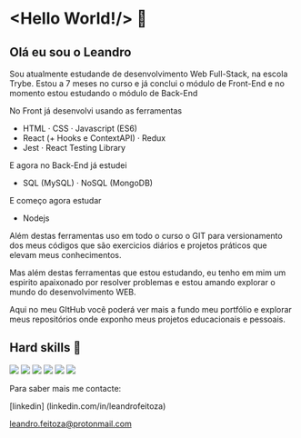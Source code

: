 # <Hello World!/> 👋

## Olá eu sou o Leandro

Sou atualmente estudande de desenvolvimento Web Full-Stack, na escola Trybe. Estou a 7 meses no curso e já conclui o módulo de Front-End e no momento estou estudando o módulo de Back-End

No Front já desenvolvi usando as ferramentas 

* HTML · CSS · Javascript (ES6)
* React (+ Hooks e ContextAPI) · Redux
* Jest · React Testing Library

E agora no Back-End já estudei 

* SQL (MySQL) · NoSQL (MongoDB)
 
 E começo agora estudar 
 
 * Nodejs
 
Além destas ferramentas uso em todo o curso o GIT para versionamento dos meus códigos que são exercicios diários e projetos práticos que elevam meus conhecimentos.

Mas além destas ferramentas que estou estudando, eu tenho em mim um espirito apaixonado por resolver problemas e estou amando explorar o mundo do desenvolvimento WEB.

Aqui no meu GItHub vocẽ poderá ver mais a fundo meu portfólio e explorar meus repositórios onde exponho meus projetos educacionais e pessoais.


## Hard skills 💯

<p>
  <img src="https://img.shields.io/badge/JavaScript-%E2%98%85%E2%98%85%E2%98%85%E2%98%85%E2%98%85-important" /> 
  <img src="https://img.shields.io/badge/ReactJS-%E2%98%85%E2%98%85%E2%98%85%E2%98%85%E2%98%85-9ef380" /> 
  <img src="https://img.shields.io/badge/Html5-%E2%98%85%E2%98%85%E2%98%85%E2%98%85%E2%98%85-ff7851" /> 
  <img src="https://img.shields.io/badge/CSS3-%E2%98%85%E2%98%85%E2%98%85%E2%98%85%E2%98%85-9ef380" />
  <img src="https://img.shields.io/badge/MongoDB-%E2%98%85%E2%98%85%E2%98%85%E2%98%85%E2%98%85-9ef380" />
 <img src="https://img.shields.io/badge/MySQL-%E2%98%85%E2%98%85%E2%98%85%E2%98%85%E2%98%85-9ef380" />
</p>

Para saber mais me contacte:

[linkedin] (linkedin.com/in/leandrofeitoza)

leandro.feitoza@protonmail.com





<!--
**LeandroFeitozaGnu/LeandroFeitozaGnu** is a ✨ _special_ ✨ repository because its `README.md` (this file) appears on your GitHub profile.

Here are some ideas to get you started:

- 🔭 I’m currently working on ...
- 🌱 I’m currently learning ...
- 👯 I’m looking to collaborate on ...
- 🤔 I’m looking for help with ...
- 💬 Ask me about ...
- 📫 How to reach me: ...
- 😄 Pronouns: ...
- ⚡ Fun fact: ...
-->
